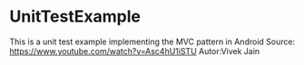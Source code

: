 # UnitTestExample
This is a unit test example implementing the MVC pattern in Android
Source: https://www.youtube.com/watch?v=Asc4hU1iSTU
Autor:Vivek Jain
